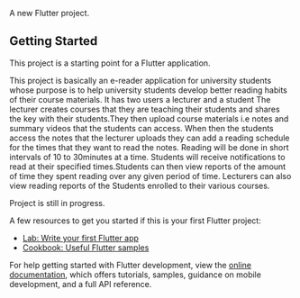 
A new Flutter project.

## Getting Started

This project is a starting point for a Flutter application.

This project is basically an e-reader application for university students whose purpose is to help
university students develop better reading habits of their course materials. It has two users a lecturer and a student
The lecturer creates courses that they are teaching their students and shares the key with their students.They then upload
course materials i.e notes and summary videos that the students can access. When then the students access the notes that the 
lecturer uploads they can add a reading schedule for the times that they want to read the notes. Reading will be done in
short intervals of 10 to 30minutes at a time. Students will receive notifications to read at their specified times.Students can then 
view reports of the amount of time they spent reading over any given period of time. Lecturers can also view reading reports of the
Students enrolled to their various courses.

Project is still in progress.

A few resources to get you started if this is your first Flutter project:

- [Lab: Write your first Flutter app](https://docs.flutter.dev/get-started/codelab)
- [Cookbook: Useful Flutter samples](https://docs.flutter.dev/cookbook)

For help getting started with Flutter development, view the
[online documentation](https://docs.flutter.dev/), which offers tutorials,
samples, guidance on mobile development, and a full API reference.
